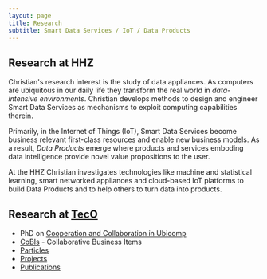 ```yaml
---
layout: page
title: Research
subtitle: Smart Data Services / IoT / Data Products
---
```


## Research at HHZ

Christian's research interest is the study of data appliances. As computers are ubiquitous in our daily life they transform the real world in *data-intensive environments*. Christian develops methods to design and engineer Smart Data Services as mechanisms to exploit computing capabilities therein. 

Primarily, in the Internet of Things (IoT), Smart Data Services become business relevant first-class resources and enable new business models. As a result, *Data Products* emerge where products and services emboding data intelligence provide novel value propositions to the user. 

At the HHZ Christian investigates technologies like machine and statistical learning, smart networked appliances and cloud-based IoT platforms to build Data Products and to help others to turn data into products. 

## Research at [TecO](http://www.teco.edu/~cdecker/)

* PhD on [Cooperation and Collaboration in Ubicomp](fccs/fccs.md)
* [CoBIs](cobis/cobis.md) - Collaborative Business Items
* [Particles](http://particle.teco.edu)
* [Projects](http://www.teco.edu/~cdecker/projects/)
* [Publications](http://www.teco.edu/~cdecker/pub/)

